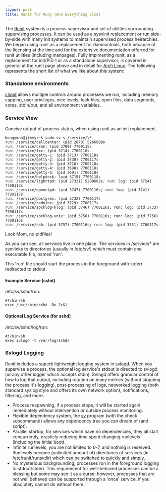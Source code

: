 ```yaml
--- 
layout: post
title: Runit for Ruby (And Everything Else)
---
```

The [Runit](http://smarden.org/runit) system is a process supervisor and set of utilities surrounding supervising processes.  It
can be used as a sysvinit replacement or run side-by-side with many init systems to maintain supervised process heirarchies.  We
began using runit as a replacement for daemontools, both because of the licensing at the time and for the extensive documentation offerred
for runit utilities (including manpages).  Fully implmenting runit, as a replacement for init/PID 1 or as a standalone supervisor, is covered
in general at the runit page above and in detail for [Arch Linux](https://wiki.archlinux.org/index.php/Runit).  The following represents the
short list of what we like about this system:

### Standalone environments 

[chpst](http://smarden.org/runit/chpst.8.html) allows multiple controls around processes we run, including memory capping,
user privileges, nice levels, lock files, open files, data segments, cores, stdin/out, and all environment variables.


### Service View

Concise output of process status, when using runit as an init replacement. 

    bougyman@jimmy:~$ sudo sv s /service/\*
    run: /service/callcenter: (pid 2870) 5266009s
    run: /service/cron: (pid 3769) 7700115s
    run: /service/fxc: (pid 3714) 7700118s
    run: /service/getty-1: (pid 3713) 7700118s
    run: /service/getty-2: (pid 3730) 7700117s
    run: /service/getty-3: (pid 3716) 7700118s
    run: /service/getty-4: (pid 3690) 7700118s
    run: /service/getty-5: (pid 3691) 7700118s
    run: /service/helpdesk: (pid 3715) 7700118s
    run: /service/lighttpd: (pid 27321) 5208602s; run: log: (pid 3724) 7700117s
    run: /service/openntpd: (pid 3747) 7700116s; run: log: (pid 3741) 7700117s
    run: /service/postgres: (pid 3732) 7700117s
    run: /service/redmine: (pid 3729) 7700117s
    run: /service/socklog-klog: (pid 3746) 7700116s; run: log: (pid 3733) 7700117s
    run: /service/socklog-unix: (pid 3758) 7700116s; run: log: (pid 3756) 7700116s
    run: /service/ssh: (pid 3757) 7700116s; run: log: (pid 3731) 7700117s

Look Mom, no pidfiles!

  As you can see, all services live in one place. The services in /service/\* are symlinks to directories (usually in /etc/sv/) which must contain one executable file, named 'run'.

  This 'run' file should start the process in the foreground with stderr redirected to stdout.

#### Example Service (sshd)

/etc/sv/sshd/run:

    #!/bin/sh
    exec /usr/sbin/sshd -De 2>&1

#### Optional Log Service (for sshd)

/etc/sv/sshd/log/run:

    #!/bin/sh
    exec svlogd -t /var/log/sshd/


### Svlogd Logging 

Runit includes a superb lightweight logging system in [svlogd](http://smarden.org/runit/svlogd.8.html).
When you supervise a process, the optional log service's stdout is directed to svlogd (or any other logger which accepts stdin).
Svlogd offers granular control of how to log that output, including rotation on many metrics (without stopping the process it's logging),
post-processing of logs, networked logging (both standard syslog style and offers its own network option), notifications, filtering, and more.


 * Process respawning, if a process stops, it will be started again immediately without intervention or outside process monitoring.
 * Flexible dependency system, the [sv](http://smarden.org/runit/sv.8.html) program (with the check subcommand) allows any dependency tree you can dream of (and script).
 * Parallel startup, for services which have no dependencies, they all start concurrently, drasticly reducing time spent changing runlevels (including the initial boot).
 * Infinite runlevels, you are not limited to 0-7, and nothing is reserved.  Runlevels become (unlimited amount of) directories of services (in /etc/runit/runsvdir) which can be switched to quickly and simply.
 * No mysterious backgrounding, processes run in the foreground logging to stdout/stderr.  This requirement for well-behaved processes can be a blessing but some may see it as a curse; however, processes that are not well behaved can be supported through a 'once' service, if you absolutely cannot do without them.

